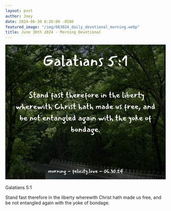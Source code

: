 ```yaml
---
layout: post
author: Joey
date: 2024-06-30 8:26:00 -0500
featured_image: "/img/063024_daily_devotional_morning.webp"
title: June 30th 2024 - Morning Devotional
---
```


[![June 30th 2024 - Morning Devotional](/img/063024_daily_devotional_morning.webp)](/img/063024_daily_devotional_morning.webp)

Galatians 5:1

Stand fast therefore in the liberty wherewith Christ hath made us free, and be not entangled again with the yoke of bondage.



<!-- <hr>

Please consider purchasing a mug to support the page by clicking the image below, thank you!

[![June 20th 2024 - Morning Devotional - Mug](/img/mugs/061124_morning_mug.webp)](https://www.joeybrinkman.com/shop) -->